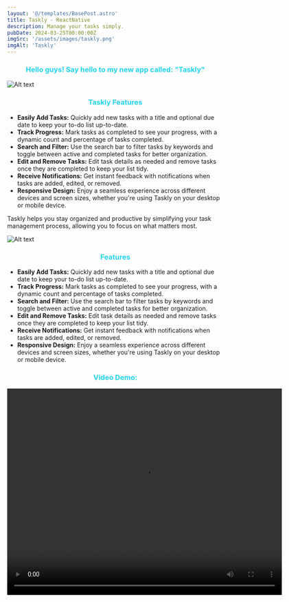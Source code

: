 ```yaml
---
layout: '@/templates/BasePost.astro'
title: Taskly - ReactNative
description: Manage your tasks simply.
pubDate: 2024-03-25T00:00:00Z
imgSrc: '/assets/images/taskly.png'
imgAlt: 'Taskly'
---
```


<h3 style="color: rgb(34, 211, 238); text-align: center;">Hello guys! Say hello to my new app called: "Taskly"</h3>
<img title="a title" alt="Alt text" src="/assets/images/taskly.png">

<body>
    <h3 style="color: rgb(34, 211, 238); text-align: center;">Taskly Features</h3>
    <ul>
        <li><strong>Easily Add Tasks:</strong> Quickly add new tasks with a title and optional due date to keep your to-do list up-to-date.</li>
        <li><strong>Track Progress:</strong> Mark tasks as completed to see your progress, with a dynamic count and percentage of tasks completed.</li>
        <li><strong>Search and Filter:</strong> Use the search bar to filter tasks by keywords and toggle between active and completed tasks for better organization.</li>
        <li><strong>Edit and Remove Tasks:</strong> Edit task details as needed and remove tasks once they are completed to keep your list tidy.</li>
        <li><strong>Receive Notifications:</strong> Get instant feedback with notifications when tasks are added, edited, or removed.</li>
        <li><strong>Responsive Design:</strong> Enjoy a seamless experience across different devices and screen sizes, whether you're using Taskly on your desktop or mobile device.</li>
    </ul>
    <p>Taskly helps you stay organized and productive by simplifying your task management process, allowing you to focus on what matters most.</p>
</body>
<img title="a title" alt="Alt text" src="/assets/images/taskly1.png">
<body>
    <h3 style="color: rgb(34, 211, 238); text-align: center;">Features</h3>
    <ul>
        <li><strong>Easily Add Tasks:</strong> Quickly add new tasks with a title and optional due date to keep your to-do list up-to-date.</li>
        <li><strong>Track Progress:</strong> Mark tasks as completed to see your progress, with a dynamic count and percentage of tasks completed.</li>
        <li><strong>Search and Filter:</strong> Use the search bar to filter tasks by keywords and toggle between active and completed tasks for better organization.</li>
        <li><strong>Edit and Remove Tasks:</strong> Edit task details as needed and remove tasks once they are completed to keep your list tidy.</li>
        <li><strong>Receive Notifications:</strong> Get instant feedback with notifications when tasks are added, edited, or removed.</li>
        <li><strong>Responsive Design:</strong> Enjoy a seamless experience across different devices and screen sizes, whether you're using Taskly on your desktop or mobile device.</li>
    </ul>
</body>
<h3 style="color: rgb(34, 211, 238); text-align: center;">Video Demo:</h3>
<video width="640" height="480" controls>
  <source src="/assets/images/taskly_video" type="video/mp4">
</video>




